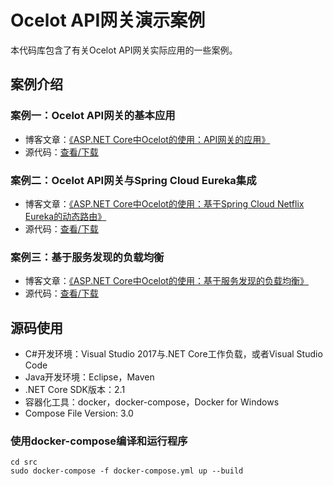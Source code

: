 # Ocelot API网关演示案例
本代码库包含了有关Ocelot API网关实际应用的一些案例。

## 案例介绍

### 案例一：Ocelot API网关的基本应用
- 博客文章：[《ASP.NET Core中Ocelot的使用：API网关的应用》](http://sunnycoding.cn/2018/10/29/aspnetcore-ocelot-get-started/)
- 源代码：[查看/下载](https://github.com/daxnet/ocelot-sample/releases/tag/chapter_1)

### 案例二：Ocelot API网关与Spring Cloud Eureka集成
- 博客文章：[《ASP.NET Core中Ocelot的使用：基于Spring Cloud Netflix Eureka的动态路由》](http://sunnycoding.cn/2018/11/03/aspnetcore-ocelot-dynamic-routing-with-eureka/)
- 源代码：[查看/下载](https://github.com/daxnet/ocelot-sample/releases/tag/chapter_2)

### 案例三：基于服务发现的负载均衡
- 博客文章：[《ASP.NET Core中Ocelot的使用：基于服务发现的负载均衡》](http://sunnycoding.cn/2018/11/06/aspnetcore-ocelot-service-discovery-load-balancing/)
- 源代码：[查看/下载](https://github.com/daxnet/ocelot-sample/releases/tag/chapter_3)

## 源码使用
- C#开发环境：Visual Studio 2017与.NET Core工作负载，或者Visual Studio Code
- Java开发环境：Eclipse，Maven
- .NET Core SDK版本：2.1
- 容器化工具：docker，docker-compose，Docker for Windows
- Compose File Version: 3.0

### 使用docker-compose编译和运行程序
```
cd src
sudo docker-compose -f docker-compose.yml up --build
```
